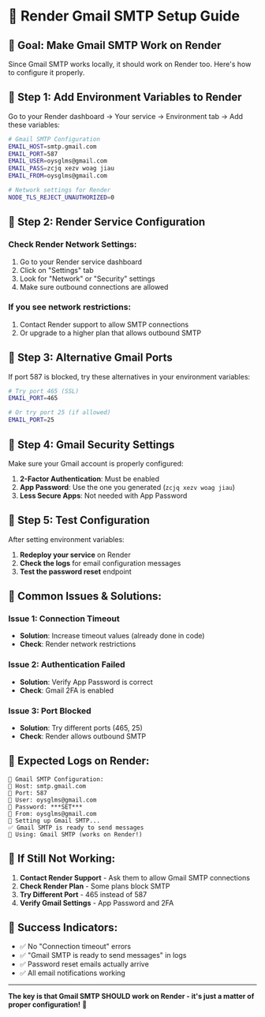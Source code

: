 # 🚀 Render Gmail SMTP Setup Guide

## 🎯 **Goal: Make Gmail SMTP Work on Render**

Since Gmail SMTP works locally, it should work on Render too. Here's how to configure it properly.

## 🔧 **Step 1: Add Environment Variables to Render**

Go to your Render dashboard → Your service → Environment tab → Add these variables:

```bash
# Gmail SMTP Configuration
EMAIL_HOST=smtp.gmail.com
EMAIL_PORT=587
EMAIL_USER=oysglms@gmail.com
EMAIL_PASS=zcjq xezv woag jiau
EMAIL_FROM=oysglms@gmail.com

# Network settings for Render
NODE_TLS_REJECT_UNAUTHORIZED=0
```

## 🔧 **Step 2: Render Service Configuration**

### **Check Render Network Settings:**
1. Go to your Render service dashboard
2. Click on "Settings" tab
3. Look for "Network" or "Security" settings
4. Make sure outbound connections are allowed

### **If you see network restrictions:**
1. Contact Render support to allow SMTP connections
2. Or upgrade to a higher plan that allows outbound SMTP

## 🔧 **Step 3: Alternative Gmail Ports**

If port 587 is blocked, try these alternatives in your environment variables:

```bash
# Try port 465 (SSL)
EMAIL_PORT=465

# Or try port 25 (if allowed)
EMAIL_PORT=25
```

## 🔧 **Step 4: Gmail Security Settings**

Make sure your Gmail account is properly configured:

1. **2-Factor Authentication**: Must be enabled
2. **App Password**: Use the one you generated (`zcjq xezv woag jiau`)
3. **Less Secure Apps**: Not needed with App Password

## 🔧 **Step 5: Test Configuration**

After setting environment variables:

1. **Redeploy your service** on Render
2. **Check the logs** for email configuration messages
3. **Test the password reset** endpoint

## 🚨 **Common Issues & Solutions:**

### **Issue 1: Connection Timeout**
- **Solution**: Increase timeout values (already done in code)
- **Check**: Render network restrictions

### **Issue 2: Authentication Failed**
- **Solution**: Verify App Password is correct
- **Check**: Gmail 2FA is enabled

### **Issue 3: Port Blocked**
- **Solution**: Try different ports (465, 25)
- **Check**: Render allows outbound SMTP

## 📧 **Expected Logs on Render:**

```
📧 Gmail SMTP Configuration:
📧 Host: smtp.gmail.com
📧 Port: 587
📧 User: oysglms@gmail.com
📧 Password: ***SET***
📧 From: oysglms@gmail.com
📧 Setting up Gmail SMTP...
✅ Gmail SMTP is ready to send messages
📧 Using: Gmail SMTP (works on Render!)
```

## 🎯 **If Still Not Working:**

1. **Contact Render Support** - Ask them to allow Gmail SMTP connections
2. **Check Render Plan** - Some plans block SMTP
3. **Try Different Port** - 465 instead of 587
4. **Verify Gmail Settings** - App Password and 2FA

## 🚀 **Success Indicators:**

- ✅ No "Connection timeout" errors
- ✅ "Gmail SMTP is ready to send messages" in logs
- ✅ Password reset emails actually arrive
- ✅ All email notifications working

---

**The key is that Gmail SMTP SHOULD work on Render - it's just a matter of proper configuration!** 🎉
